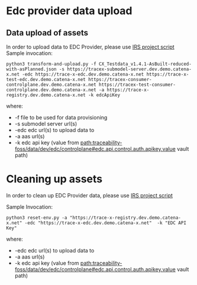 # Edc provider data upload

## Data upload of assets

In order to upload data to EDC Provider, please use [IRS project script](https://github.com/catenax-ng/tx-item-relationship-service/blob/main/testdata-transform/transform-and-upload.py)
Sample invocation:

```
python3 transform-and-upload.py -f CX_Testdata_v1.4.1-AsBuilt-reduced-with-asPlanned.json -s https://tracex-submodel-server.dev.demo.catena-x.net -edc https://trace-x-edc.dev.demo.catena-x.net https://trace-x-test-edc.dev.demo.catena-x.net https://tracex-consumer-controlplane.dev.demo.catena-x.net https://tracex-test-consumer-controlplane.dev.demo.catena-x.net -a https://trace-x-registry.dev.demo.catena-x.net -k edcApiKey
```

where:

* -f file to be used for data provisioning
* -s submodel server url(s)
* -edc edc url(s) to upload data to
* -a aas url(s)
* -k edc api key (value from <path:traceability-foss/data/dev/edc/controlplane#edc.api.control.auth.apikey.value> vault path)

# Cleaning up assets

In order to clean up EDC Provider data, please use [IRS project script](https://github.com/catenax-ng/tx-item-relationship-service/blob/main/testdata-transform/reset-env.py)

Sample Invocation:

```
python3 reset-env.py -a "https://trace-x-registry.dev.demo.catena-x.net" -edc "https://trace-x-edc.dev.demo.catena-x.net"  -k "EDC API Key"

```

where:

* -edc edc url(s) to upload data to
* -a aas url(s)
* -k edc api key (value from <path:traceability-foss/data/dev/edc/controlplane#edc.api.control.auth.apikey.value> vault path)
